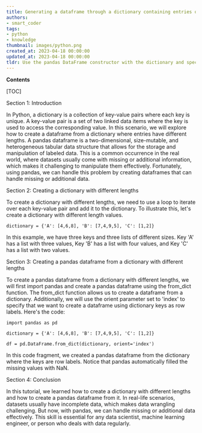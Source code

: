 ```yaml
---
title: Generating a dataframe through a dictionary containing entries of varying lengths
authors:
- smart_coder
tags:
- python
- knowledge
thumbnail: images/python.png
created_at: 2023-04-18 00:00:00
updated_at: 2023-04-18 00:00:00
tldr: Use the pandas DataFrame constructor with the dictionary and specify the longest entry`s length as the number of rows, filling shorter entries with NaN values.
---
```


**Contents**

[TOC]

Section 1: Introduction 

In Python, a dictionary is a collection of key-value pairs where each key is unique. A key-value pair is a set of two linked data items where the key is used to access the corresponding value. In this scenario, we will explore how to create a dataframe from a dictionary where entries have different lengths. A pandas dataframe is a two-dimensional, size-mutable, and heterogeneous tabular data structure that allows for the storage and manipulation of labeled data. This is a common occurrence in the real world, where datasets usually come with missing or additional information, which makes it challenging to manipulate them effectively. Fortunately, using pandas, we can handle this problem by creating dataframes that can handle missing or additional data.

Section 2: Creating a dictionary with different lengths

To create a dictionary with different lengths, we need to use a loop to iterate over each key-value pair and add it to the dictionary. To illustrate this, let's create a dictionary with different length values.

```
dictionary = {'A': [4,6,8], 'B': [7,4,9,5], 'C': [1,2]}
```

In this example, we have three keys and three lists of different sizes. Key 'A' has a list with three values, Key 'B' has a list with four values, and Key 'C' has a list with two values.

Section 3: Creating a pandas dataframe from a dictionary with different lengths

To create a pandas dataframe from a dictionary with different lengths, we will first import pandas and create a pandas dataframe using the from_dict function. The from_dict function allows us to create a dataframe from a dictionary. Additionally, we will use the orient parameter set to 'index' to specify that we want to create a dataframe using dictionary keys as row labels. Here's the code:

```
import pandas as pd

dictionary = {'A': [4,6,8], 'B': [7,4,9,5], 'C': [1,2]}

df = pd.DataFrame.from_dict(dictionary, orient='index')
```

In this code fragment, we created a pandas dataframe from the dictionary where the keys are row labels. Notice that pandas automatically filled the missing values with NaN.

Section 4: Conclusion

In this tutorial, we learned how to create a dictionary with different lengths and how to create a pandas dataframe from it. In real-life scenarios, datasets usually have incomplete data, which makes data wrangling challenging. But now, with pandas, we can handle missing or additional data effectively. This skill is essential for any data scientist, machine learning engineer, or person who deals with data regularly.
